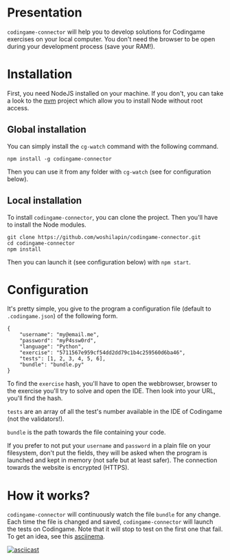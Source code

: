 # Presentation
`codingame-connector` will help you to develop solutions for Codingame exercises
on your local computer.  You don't need the browser to be open during your
development process (save your RAM!).

# Installation
First, you need NodeJS installed on your machine.  If you don't, you can take a
look to the [nvm](https://github.com/creationix/nvm) project which allow you to
install Node without root access.

## Global installation
You can simply install the `cg-watch` command with the following command.

```
npm install -g codingame-connector
```

Then you can use it from any folder with `cg-watch` (see for configuration
below).

## Local installation
To install `codingame-connector`, you can clone the project.  Then you'll have
to install the Node modules.

```
git clone https://github.com/woshilapin/codingame-connector.git
cd codingame-connector
npm install
```

Then you can launch it (see configuration below) with `npm start`.

# Configuration
It's pretty simple, you give to the program a configuration file (default to
`.codingame.json`) of the following form.

```
{
	"username": "my@email.me",
	"password": "myP4ssw0rd",
	"language": "Python",
	"exercise": "5711567e959cf54dd2dd79c1b4c259560d6ba46",
	"tests": [1, 2, 3, 4, 5, 6],
	"bundle": "bundle.py"
}
```

To find the `exercise` hash, you'll have to open the webbrowser, browser to the
exercise you'll try to solve and open the IDE.  Then look into your URL, you'll
find the hash.

`tests` are an array of all the test's number available in the IDE of Codingame
(not the validators!).

`bundle` is the path towards the file containing your code.

If you prefer to not put your `username` and `password` in a plain file on your
filesystem, don't put the fields, they will be asked when the program is
launched and kept in memory (not safe but at least safer).  The connection
towards the website is encrypted (HTTPS).

# How it works?
`codingame-connector` will continuously watch the file `bundle` for any change.
Each time the file is changed and saved, `codingame-connector` will launch the
tests on Codingame.  Note that it will stop to test on the first one that fail.
To get an idea, see this [asciinema](https://asciinema.org).

[![asciicast](https://asciinema.org/a/7mr1ji4yqqs2xxt4an769nmn8.png)](https://asciinema.org/a/7mr1ji4yqqs2xxt4an769nmn8)
